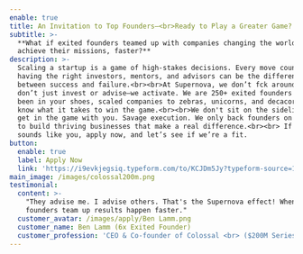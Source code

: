 ```yaml
---
enable: true
title: An Invitation to Top Founders—<br>Ready to Play a Greater Game?
subtitle: >-
  **What if exited founders teamed up with companies changing the world to
  achieve their missions, faster?**
description: >-
  Scaling a startup is a game of high-stakes decisions. Every move counts — and
  having the right investors, mentors, and advisors can be the difference
  between success and failure.<br><br>At Supernova, we don’t fck around. We
  don’t just invest or advise—we activate. We are 250+ exited founders who have
  been in your shoes, scaled companies to zebras, unicorns, and decacorns, and
  know what it takes to win the game.<br><br>We don't sit on the sidelines—we
  get in the game with you. Savage execution. We only back founders on a mission
  to build thriving businesses that make a real difference.<br><br> If that
  sounds like you, apply now, and let’s see if we’re a fit. 
button:
  enable: true
  label: Apply Now
  link: 'https://i9evkjegsiq.typeform.com/to/KCJDm5Jy?typeform-source=1supernova.com'
main_image: /images/colossal200m.png
testimonial:
  content: >-
    "They advise me. I advise others. That's the Supernova effect! When exited
    founders team up results happen faster."
  customer_avatar: /images/apply/Ben Lamm.png
  customer_name: Ben Lamm (6x Exited Founder)
  customer_profession: 'CEO & Co-founder of Colossal <br> ($200M Series C: $10B Valuation) '
---
```


